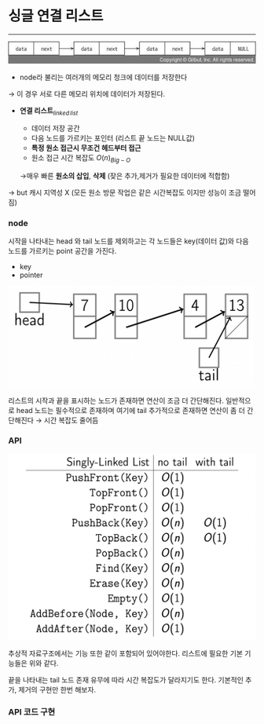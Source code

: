 # 싱글 연결 리스트

---

![Untitled](../../../assets/img/data/list.jpeg)

- node라 불리는 여러개의 메모리 청크에 데이터를 저장한다

→ 이 경우 서로 다른 메모리 위치에 데이터가 저장된다.

- **연결 리스트**$_{linked\,list}$
    - 데이터 저장 공간
    - 다음 노드를 가르키는 포인터 (리스트 끝 노드는 NULL값)
    - **특정 원소 접근시 무조건 헤드부터 접근** 
    - 원소 접근 시간 복잡도 $O(n)_{Big-O}$
    
    →매우 빠른 **원소의 삽입**, **삭제** (잦은 추가,제거가 필요한 데이터에 적합함)
    
→ but 캐시 지역성 X (모든 원소 방문 작업은 같은 시간복잡도 이지만 성능이 조금 떨어짐)

### node
시작을 나타내는 head 와 tail 노드를 제외하고는 각 노드들은
key(데이터 값)와 다음 노드를 가르키는 point 공간을 가진다. 

- key
- pointer

<img src="../../../assets/img/data/head_tail_list.png" width="500"/>

리스트의 시작과 끝을 표시하는 노드가 존재하면 연산이 조금 더 간단해진다. 
일반적으로 head 노드는 필수적으로 존재하며 여기에 tail 추가적으로 존재하면 연산이 좀 더 간단해진다 → 시간 복잡도 줄어듬

### API
<img src="../../../assets/img/data/singly_lists_api.png" width="600"/>

추상적 자료구조에서는 기능 또한 같이 포함되어 있어야한다. 
리스트에 필요한 기본 기능들은 위와 같다.

끝을 나타내는 tail 노드 존재 유무에 따라 시간 복잡도가 달라지기도 한다. 
기본적인 추가, 제거의 구현만 한번 해보자.

### API 코드 구현